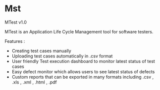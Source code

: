 # Mst
MTest v1.0

MTest is an Application Life Cycle Management tool for software testers.

Features :
- Creating test cases manually
- Uploading test cases automatically in .csv format 
- User friendly Test execution dashboard to monitor latest status of test cases
- Easy defect monitor which allows users to see latest status of defects 
- Custom reports that can be exported in many formats including .csv , .xls , .xml , .html , .pdf
